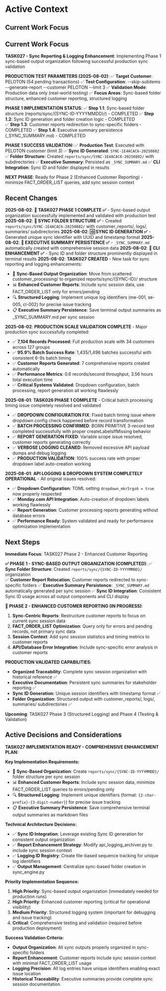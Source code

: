 # Active Context

## Current Work Focus
## Current Work Focus
**TASK027 - Sync Reporting & Logging Enhancement**: Implementing Phase 1 sync-based output organization following successful production sync validation

**PRODUCTION TEST PARAMETERS (2025-08-02)**:
✅ **Target Customer**: PELOTON (54 pending transactions)
✅ **Test Configuration**: --skip-subitems --generate-report --customer PELOTON --limit 3
✅ **Validation Mode**: Production data only (real-world testing)
✅ **Focus Areas**: Sync-based folder structure, enhanced customer reporting, structured logging

**PHASE 1 IMPLEMENTATION STATUS**:
✅ **Step 1.1**: Sync-based folder structure (reports/sync/{SYNC-ID-YYYYMMDD}/) - COMPLETED
✅ **Step 1.2**: Sync ID generation and folder creation logic - COMPLETED  
✅ **Step 1.3**: Customer reports redirection to sync-specific folders - COMPLETED
✅ **Step 1.4**: Executive summary persistence (_SYNC_SUMMARY.md) - COMPLETED

**PHASE 1 SUCCESS VALIDATION:**
✅ **Production Test**: Executed with PELOTON customer (limit 3)
✅ **Sync ID Generated**: `SYNC-1E4ACAC6-20250802`
✅ **Folder Structure**: Created `reports/sync/SYNC-1E4ACAC6-20250802/` with subdirectories
✅ **Executive Summary**: Persisted as `_SYNC_SUMMARY.md`
✅ **CLI Integration**: Sync ID and folder displayed in results

**NEXT PHASE**: Ready for Phase 2 (Enhanced Customer Reporting) - minimize FACT_ORDER_LIST queries, add sync session context

## Recent Changes
**2025-08-02**: **🎉 TASK027 PHASE 1 COMPLETE ✅** - Sync-based output organization successfully implemented and validated with production test
**2025-08-02**: **📁 SYNC FOLDER STRUCTURE ✅** - Created `reports/sync/SYNC-1E4ACAC6-20250802/` with customer_reports/, logs/, summaries/ subdirectories
**2025-08-02**: **🆔 SYNC ID GENERATION ✅** - Generated unique sync identifier with UUID and timestamp format
**2025-08-02**: **📄 EXECUTIVE SUMMARY PERSISTENCE ✅** - `_SYNC_SUMMARY.md` automatically created with comprehensive session data
**2025-08-02**: **🔧 CLI ENHANCEMENT ✅** - Sync ID and folder structure prominently displayed in terminal results
**2025-08-02**: **TASK027 CREATED** - New task for sync reporting and logging enhancements:
- 📁 **Sync-Based Output Organization**: Move from scattered customer_processing/ to organized reports/sync/{SYNC-ID}/ structure
- 📊 **Enhanced Customer Reports**: Include sync session data, use FACT_ORDER_LIST only for errors/pending
- 🔍 **Structured Logging**: Implement unique log identifiers (me-001, se-005, cl-002) for precise issue tracking
- 📋 **Executive Summary Persistence**: Save terminal output summaries as _SYNC_SUMMARY.md per sync session

**2025-08-02**: **PRODUCTION SCALE VALIDATION COMPLETE** - Major production sync successfully completed:
- ✅ **7,104 Records Processed**: Full production scale with 34 customers across 127 groups
- ✅ **95.9% Batch Success Rate**: 1,435/1,496 batches successful with consistent 6-9s batch timing
- ✅ **Customer Reports Generated**: 7 comprehensive reports created automatically
- ✅ **Performance Metrics**: 0.6 records/second throughput, 3.56 hours total execution time
- ✅ **Critical Systems Validated**: Dropdown configuration, batch processing, report generation all working flawlessly

**2025-08-01**: **TASK026 PHASE 1 COMPLETE** - Critical batch processing timing issue completely resolved and validated
- ✅ **DROPDOWN CONFIGURATION FIX**: Fixed batch timing issue where dropdown config check happened before record transformation
- ✅ **BATCH PROCESSING CONFIRMED**: BORN PRIMITIVE 3-record test completed successfully with proper createLabelsIfMissing behavior
- ✅ **REPORT GENERATION FIXED**: Variable scope issue resolved, customer reports generating correctly
- ✅ **VERBOSE LOGGING CLEANED**: Removed excessive API payload dumps and debug logging
- ✅ **PRODUCTION VALIDATION**: 100% success rate with proper dropdown label auto-creation working

**2025-08-01**: **API LOGGING & DROPDOWN SYSTEM COMPLETELY OPERATIONAL** - All original issues resolved:
- ✅ **Dropdown Configuration**: TOML setting `dropdown_mkr5rgs6 = true` now properly respected
- ✅ **Monday.com API Integration**: Auto-creation of dropdown labels working flawlessly
- ✅ **Report Generation**: Customer processing reports generating without database errors
- ✅ **Performance Ready**: System validated and ready for performance optimization implementation

## Next Steps
**Immediate Focus**: TASK027 Phase 2 - Enhanced Customer Reporting

**✅ PHASE 1 - SYNC-BASED OUTPUT ORGANIZATION (COMPLETED)**:
✅ **Sync Folder Structure**: Created `reports/sync/{SYNC-ID-YYYYMMDD}/` organization  
✅ **Customer Report Relocation**: Customer reports redirected to sync-specific folders
✅ **Executive Summary Persistence**: `_SYNC_SUMMARY.md` automatically generated per sync session
✅ **Sync ID Integration**: Consistent Sync ID usage across all output components and CLI display

**🎯 PHASE 2 - ENHANCED CUSTOMER REPORTING (IN PROGRESS)**:
1. **Sync-Centric Reports**: Restructure customer reports to focus on current sync session data
2. **FACT_ORDER_LIST Optimization**: Query only for errors and pending records, not primary sync data
3. **Session Context**: Add sync session statistics and timing metrics to customer reports
4. **API/Database Error Integration**: Include sync-specific error analysis in customer reports

**PRODUCTION VALIDATED CAPABILITIES**:
- **Organized Traceability**: Complete sync session organization with historical reference ✅
- **Executive Documentation**: Persistent sync summaries for stakeholder reporting ✅
- **Sync ID Generation**: Unique session identifiers with timestamp format ✅
- **Folder Organization**: Structured output with customer_reports/, logs/, summaries/ subdirectories ✅

**Upcoming**: TASK027 Phase 3 (Structured Logging) and Phase 4 (Testing & Validation)

## Active Decisions and Considerations
**TASK027 IMPLEMENTATION READY - COMPREHENSIVE ENHANCEMENT PLAN:**

**Key Implementation Requirements:**
- 📁 **Sync-Based Organization**: Create `reports/sync/{SYNC-ID-YYYYMMDD}/` folder structure per sync session
- 📊 **Enhanced Customer Reports**: Include sync session data, minimize FACT_ORDER_LIST queries to errors/pending only
- 🔍 **Structured Logging**: Implement unique identifiers (format: `{2-char-prefix}-{3-digit-number}`) for precise issue tracking
- 📋 **Executive Summary Persistence**: Save comprehensive terminal output summaries as markdown files

**Technical Architecture Decisions:**
- ✅ **Sync ID Integration**: Leverage existing Sync ID generation for consistent output organization
- ✅ **Report Enhancement Strategy**: Modify api_logging_archiver.py to include sync session context
- ✅ **Logging ID Registry**: Create file-based sequence tracking for unique log identifiers
- ✅ **Output Management**: Centralize sync-based folder creation in sync_engine.py

**Priority Implementation Sequence:**
1. **High Priority**: Sync-based output organization (immediately needed for production runs)
2. **High Priority**: Enhanced customer reporting (critical for operational visibility)
3. **Medium Priority**: Structured logging system (important for debugging and issue tracking)
4. **Critical**: Comprehensive testing and validation (required before production deployment)

**Success Validation Criteria:**
- **Output Organization**: All sync outputs properly organized in sync-specific folders
- **Report Enhancement**: Customer reports include sync session context with minimal FACT_ORDER_LIST usage
- **Logging Precision**: All log entries have unique identifiers enabling exact issue location
- **Historical Traceability**: Executive summaries provide complete sync session documentation



